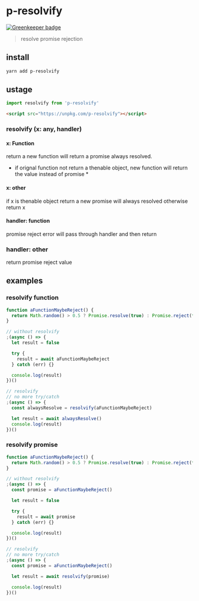 # p-resolvify

[![Greenkeeper badge](https://badges.greenkeeper.io/fisker/p-resolvify.svg)](https://greenkeeper.io/)

> resolve promise rejection

## install

```sh
yarn add p-resolvify
```

## ustage

```js
import resolvify from 'p-resolvify'
```

```html
<script src="https://unpkg.com/p-resolvify"></script>
```

### resolvify (x: any, handler)

#### x: Function

return a new function will return a promise always resolved.

- if orignal function not return a thenable object, new function will return the value instead of promise \*

#### x: other

if x is thenable object
return a new promise will always resolved
otherwise
return x

#### handler: function

promise reject error will pass through handler and then return

### handler: other

return promise reject value

## examples

### resolvify function

```js
function aFunctionMaybeReject() {
  return Math.random() > 0.5 ? Promise.resolve(true) : Promise.reject(false)
}

// without resolvify
;(async () => {
  let result = false

  try {
    result = await aFunctionMaybeReject
  } catch (err) {}

  console.log(result)
})()

// resolvify
// no more try/catch
;(async () => {
  const alwaysResolve = resolvify(aFunctionMaybeReject)

  let result = await alwaysResolve()
  console.log(result)
})()
```

### resolvify promise

```js
function aFunctionMaybeReject() {
  return Math.random() > 0.5 ? Promise.resolve(true) : Promise.reject(false)
}

// without resolvify
;(async () => {
  const promise = aFunctionMaybeReject()

  let result = false

  try {
    result = await promise
  } catch (err) {}

  console.log(result)
})()

// resolvify
// no more try/catch
;(async () => {
  const promise = aFunctionMaybeReject()

  let result = await resolvify(promise)

  console.log(result)
})()
```
